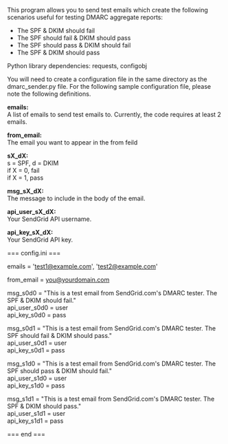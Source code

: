 This program allows you to send test emails which create the following scenarios useful for testing DMARC aggregate reports:
* The SPF & DKIM should fail
* The SPF should fail & DKIM should pass
* The SPF should pass & DKIM should fail
* The SPF & DKIM should pass

Python library dependencies: requests, configobj

You will need to create a configuration file in the same directory as the dmarc_sender.py file. For the following sample configuration file, please note the following definitions.

**emails:**  
A list of emails to send test emails to. Currently, the code requires at least 2 emails.

**from_email:**  
The email you want to appear in the from feild

**sX_dX:**  
s = SPF, d = DKIM  
if X = 0, fail  
if X = 1, pass  

**msg_sX_dX:**  
The message to include in the body of the email.  

**api_user_sX_dX:**  
Your SendGrid API username.  

**api_key_sX_dX:**  
Your SendGrid API key.  

=== config.ini ===

emails = 'test1@example.com', 'test2@example.com'

from_email = you@yourdomain.com

msg_s0d0 = "This is a test email from SendGrid.com's DMARC tester. The SPF & DKIM should fail."  
api_user_s0d0 = user  
api_key_s0d0 = pass  

msg_s0d1 = "This is a test email from SendGrid.com's DMARC tester. The SPF should fail & DKIM should pass."  
api_user_s0d1 = user  
api_key_s0d1 = pass  

msg_s1d0 = "This is a test email from SendGrid.com's DMARC tester. The SPF should pass & DKIM should fail."  
api_user_s1d0 = user  
api_key_s1d0 = pass  

msg_s1d1 = "This is a test email from SendGrid.com's DMARC tester. The SPF & DKIM should pass."  
api_user_s1d1 = user  
api_key_s1d1 = pass  

=== end ===